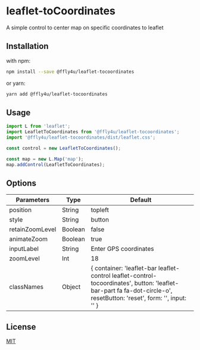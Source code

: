 # leaflet-toCoordinates

A simple control to center map on specific coordinates to leaflet

## Installation

with npm:
```bash
npm install --save @ffly4u/leaflet-tocoordinates
```

or yarn:
```bash
yarn add @ffly4u/leaflet-tocoordinates
```

## Usage

```js
import L from 'leaflet';
import LeafletToCoordinates from '@ffly4u/leaflet-tocoordinates';
import '@ffly4u/leaflet-tocoordinates/dist/leaflet.css';

const control = new LeafletToCoordinates();

const map = new L.Map('map');
map.addControl(LeafletToCoordinates);
```

## Options

| Parameters | Type | Default |
|-----------------|---------|-----------------------------------------------------------------------------------------------------------------------------------------------------------------|
| position | String | topleft |
| style | String | button |
| retainZoomLevel | Boolean | false |
| animateZoom | Boolean | true |
| inputLabel | String | Enter GPS coordinates |
| zoomLevel | Int | 18 |
| classNames | Object | { container: 'leaflet-bar leaflet-control leaflet-control-tocoordinates', button: 'leaflet-bar-part fa fa-dot-circle-o', resetButton: 'reset', form: '', input: '' } |

## License

[MIT](https://github.com/ffly4u-open-source/leaflet-toCoordinates/blob/master/LICENSE)
